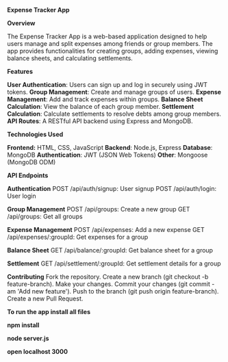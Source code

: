 **Expense Tracker App**


**Overview**

The Expense Tracker App is a web-based application designed to help users manage and split expenses among friends or group members. The app provides functionalities for creating groups, adding expenses, viewing balance sheets, and calculating settlements.

**Features**

**User Authentication**: Users can sign up and log in securely using JWT tokens.
**Group Management**: Create and manage groups of users.
**Expense Management**: Add and track expenses within groups.
**Balance Sheet Calculation**: View the balance of each group member.
**Settlement Calculation**: Calculate settlements to resolve debts among group members.
**API Routes**: A RESTful API backend using Express and MongoDB.

**Technologies Used**

**Frontend:** HTML, CSS, JavaScript
**Backend**: Node.js, Express
**Database**: MongoDB
**Authentication**: JWT (JSON Web Tokens)
**Other**: Mongoose (MongoDB ODM)

**API Endpoints**

**Authentication**
POST /api/auth/signup: User signup
POST /api/auth/login: User login

**Group Management**
POST /api/groups: Create a new group
GET /api/groups: Get all groups

**Expense Management**
POST /api/expenses: Add a new expense
GET /api/expenses/:groupId: Get expenses for a group

**Balance Sheet**
GET /api/balance/:groupId: Get balance sheet for a group

**Settlement**
GET /api/settlement/:groupId: Get settlement details for a group

**Contributing**
Fork the repository.
Create a new branch (git checkout -b feature-branch).
Make your changes.
Commit your changes (git commit -am 'Add new feature').
Push to the branch (git push origin feature-branch).
Create a new Pull Request.

**To run the app install all files**

**npm install**

**node server.js**

**open localhost 3000**

